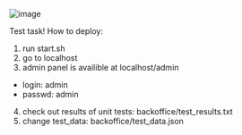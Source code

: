 ![image](https://user-images.githubusercontent.com/69368761/118599275-f3ac8500-b7b7-11eb-86bb-b259fd804128.png)

Test task!
How to deploy:
1) run start.sh
2) go to localhost
3) admin panel is availible at localhost/admin
- login: admin
- passwd: admin

4) check out results of unit tests: backoffice/test_results.txt
5) change test_data: backoffice/test_data.json
